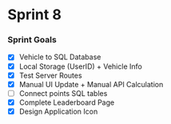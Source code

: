 # Sprint 8

### Sprint Goals
- [x] Vehicle to SQL Database
- [x] Local Storage (UserID) + Vehicle Info
- [x] Test Server Routes
- [x] Manual UI Update + Manual API Calculation 
- [ ] Connect points SQL tables
- [x] Complete Leaderboard Page
- [x] Design Application Icon
